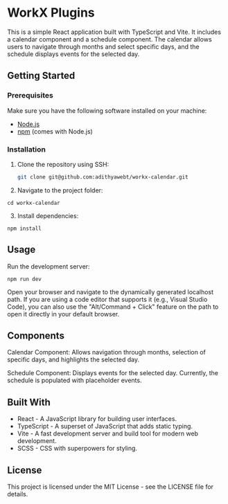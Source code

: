 

# WorkX Plugins

This is a simple React application built with TypeScript and Vite. It includes a calendar component and a schedule component. The calendar allows users to navigate through months and select specific days, and the schedule displays events for the selected day.

## Getting Started

### Prerequisites

Make sure you have the following software installed on your machine:

- [Node.js](https://nodejs.org/)
- [npm](https://www.npmjs.com/) (comes with Node.js)

### Installation

1. Clone the repository using SSH:

   ```bash
   git clone git@github.com:adithyawebt/workx-calendar.git
2. Navigate to the project folder:
```
cd workx-calendar
```

3. Install dependencies:

```
npm install
```
## Usage
Run the development server:

```
npm run dev
```
Open your browser and navigate to the dynamically generated localhost path. If you are using a code editor that supports it (e.g., Visual Studio Code), you can also use the "Alt/Command + Click" feature on the path to open it directly in your default browser.

## Components 
Calendar Component: Allows navigation through months, selection of specific days, and highlights the selected day.

Schedule Component: Displays events for the selected day. Currently, the schedule is populated with placeholder events.

## Built With
- React - A JavaScript library for building user interfaces.
- TypeScript - A superset of JavaScript that adds static typing.
- Vite - A fast development server and build tool for modern web development.
- SCSS - CSS with superpowers for styling.

## License
This project is licensed under the MIT License - see the LICENSE file for details.
